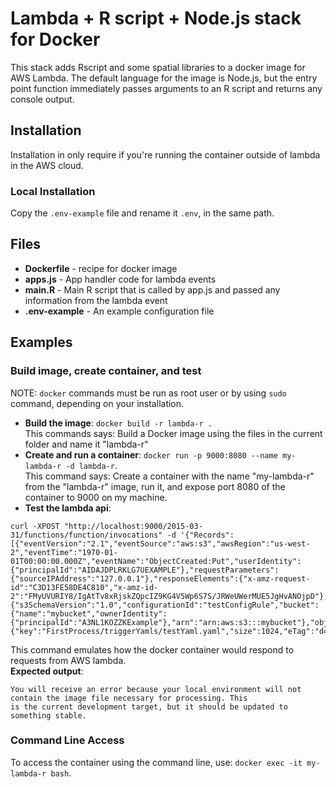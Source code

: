# Lambda + R script + Node.js stack for Docker

This stack adds Rscript and some spatial libraries to a docker image for AWS Lambda. The default language
for the image is Node.js, but the entry point function immediately passes arguments to an R script and returns
any console output.  

## Installation

Installation in only require if you're running the container outside of lambda in the AWS cloud.

### Local Installation

Copy the `.env-example` file and rename it `.env`, in the same path.

## Files  

  - **Dockerfile** - recipe for docker image
  - **apps.js** - App handler code for lambda events
  - **main.R** - Main R script that is called by app.js and passed any information from the lambda event
  - **.env-example** - An example configuration file

## Examples  

### Build image, create container, and test
NOTE: `docker` commands must be run as root user or by using `sudo` command, depending on your installation.  

  - **Build the image**: `docker build -r lambda-r .`  
  This commands says: Build a Docker image using the files in the current folder and name it "lambda-r"
  - **Create and run a container**: `docker run -p 9000:8080 --name my-lambda-r -d lambda-r`.  
  This command says: Create a container with the name "my-lambda-r" from the "lambda-r" image, 
  run it, and expose port 8080 of the container to 9000 on my machine.
  - **Test the lambda api**:  
  ```
  curl -XPOST "http://localhost:9000/2015-03-31/functions/function/invocations" -d '{"Records":[{"eventVersion":"2.1","eventSource":"aws:s3","awsRegion":"us-west-2","eventTime":"1970-01-01T00:00:00.000Z","eventName":"ObjectCreated:Put","userIdentity":{"principalId":"AIDAJDPLRKLG7UEXAMPLE"},"requestParameters":{"sourceIPAddress":"127.0.0.1"},"responseElements":{"x-amz-request-id":"C3D13FE58DE4C810","x-amz-id-2":"FMyUVURIY8/IgAtTv8xRjskZQpcIZ9KG4V5Wp6S7S/JRWeUWerMUE5JgHvANOjpD"},"s3":{"s3SchemaVersion":"1.0","configurationId":"testConfigRule","bucket":{"name":"mybucket","ownerIdentity":{"principalId":"A3NL1KOZZKExample"},"arn":"arn:aws:s3:::mybucket"},"object":{"key":"FirstProcess/triggerYamls/testYaml.yaml","size":1024,"eTag":"d41d8cd98f00b204e9800998ecf8427e","versionId":"096fKKXTRTtl3on89fVO.nfljtsv6qko","sequencer":"0055AED6DCD90281E5"}}}]}'
  ```  
  This command emulates how the docker container would respond to requests from AWS lambda.  
  **Expected output**:  
  ```
You will receive an error because your local environment will not contain the image file necessary for processing. This
is the current development target, but it should be updated to something stable.
  ```

### Command Line Access  

To access the container using the command line, use: `docker exec -it my-lambda-r bash`.  

